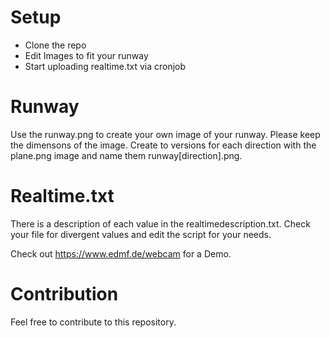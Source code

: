 # Setup
- Clone the repo
- Edit Images to fit your runway
- Start uploading realtime.txt via cronjob

# Runway
Use the runway.png to create your own image of your runway. Please keep the dimensons of the image. Create to versions for each direction with the plane.png image and name them runway[direction].png. 

# Realtime.txt
There is a description of each value in the realtimedescription.txt. Check your file for divergent values and edit the script for your needs.

Check out https://www.edmf.de/webcam for a Demo.

# Contribution
Feel free to contribute to this repository.
